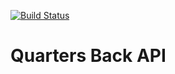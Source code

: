 [![Build Status](https://travis-ci.org/jpuzzler/quarters-back-api.svg?branch=master)](https://travis-ci.org/jpuzzler/quarters-back-api)

# Quarters Back API